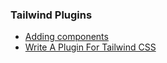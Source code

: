 ### Tailwind Plugins

- [Adding components](https://tailwindcss.com/docs/plugins#adding-components)
- [Write A Plugin For Tailwind CSS](https://egghead.io/blog/write-a-plugin-for-tailwind-css)

